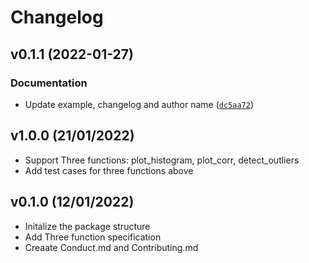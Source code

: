 # Changelog

<!--next-version-placeholder-->

## v0.1.1 (2022-01-27)
### Documentation
* Update example, changelog and author name ([`dc5aa72`](https://github.com/UBC-MDS/snapedautility/commit/dc5aa720796f6369c45197fd91323c9236281507))
## v1.0.0 (21/01/2022)

- Support Three functions: plot_histogram, plot_corr, detect_outliers
- Add test cases for three functions above

## v0.1.0 (12/01/2022)

- Initalize the package structure
- Add Three function specification
- Creaate Conduct.md and Contributing.md